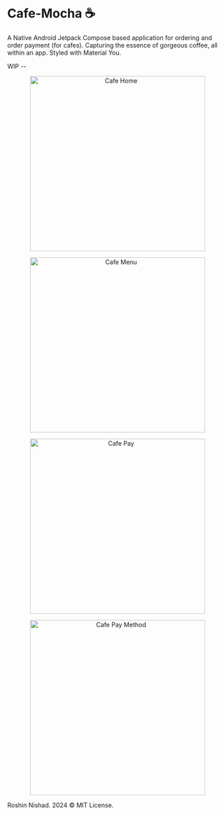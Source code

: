 # Cafe-Mocha ☕
A Native Android Jetpack Compose based application for ordering and order payment (for cafes). Capturing the essence of gorgeous coffee, all within an app. Styled with Material You.

WIP --

<p align="center">
<img src="https://github.com/user-attachments/assets/ff082297-7acd-4633-9633-c53b3160f48c" alt="Cafe Home" width="400" />
</p>

<p align="center">
<img src="https://github.com/user-attachments/assets/f28abbda-209e-4afb-974c-25610244df0e" alt="Cafe Menu" width="400" />
</p>

<p align="center">
<img src="https://github.com/user-attachments/assets/de438be5-e796-4628-8643-c6ccc6495a87" alt="Cafe Pay" width="400" />
</p>

<p align="center">
<img src="https://github.com/user-attachments/assets/bfc912a6-e2c4-4d97-a75c-f302c8c118d3" alt="Cafe Pay Method" width="400" />
</p>


Roshin Nishad. 2024 © MIT License.
